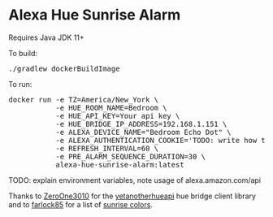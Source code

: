 <h1>Alexa Hue Sunrise Alarm</h1>

Requires Java JDK 11+

To build:
<pre>
./gradlew dockerBuildImage 
</pre>

To run:
<pre>
docker run -e TZ=America/New_York \
           -e HUE_ROOM_NAME=Bedroom \
           -e HUE_API_KEY=Your api key \
           -e HUE_BRIDGE_IP_ADDRESS=192.168.1.151 \
           -e ALEXA_DEVICE_NAME="Bedroom Echo Dot" \
           -e ALEXA_AUTHENTICATION_COOKIE='TODO: write how to get this cookie' \
           -e REFRESH_INTERVAL=60 \
           -e PRE_ALARM_SEQUENCE_DURATION=30 \
           alexa-hue-sunrise-alarm:latest
</pre>

TODO: explain environment variables, note usage of alexa.amazon.com/api

Thanks to <a href="https://github.com/ZeroOne3010">ZeroOne3010</a> for the <a href="https://github.com/ZeroOne3010/yetanotherhueapi">yetanotherhueapi</a> hue bridge client library and to <a href="https://community.home-assistant.io/t/wake-up-sunrise-simulation-with-the-philips-hue-and-sleep-as-android/82437">farlock85</a> for a list of <a href="https://community.home-assistant.io/t/wake-up-sunrise-simulation-with-the-philips-hue-and-sleep-as-android/82437">sunrise colors</a>.
